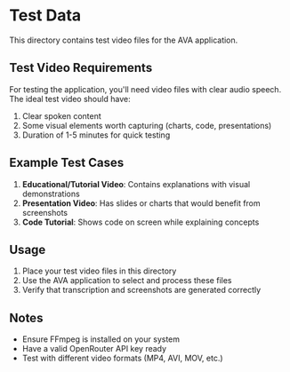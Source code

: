 # Test Data

This directory contains test video files for the AVA application.

## Test Video Requirements

For testing the application, you'll need video files with clear audio speech. The ideal test video should have:

1. Clear spoken content
2. Some visual elements worth capturing (charts, code, presentations)
3. Duration of 1-5 minutes for quick testing

## Example Test Cases

1. **Educational/Tutorial Video**: Contains explanations with visual demonstrations
2. **Presentation Video**: Has slides or charts that would benefit from screenshots
3. **Code Tutorial**: Shows code on screen while explaining concepts

## Usage

1. Place your test video files in this directory
2. Use the AVA application to select and process these files
3. Verify that transcription and screenshots are generated correctly

## Notes

- Ensure FFmpeg is installed on your system
- Have a valid OpenRouter API key ready
- Test with different video formats (MP4, AVI, MOV, etc.)